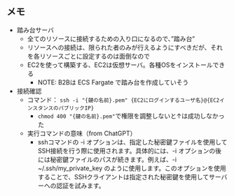 ## メモ

- 踏み台サーバ
  - 全てのリソースに接続するための入り口になるので、”踏み台”
  - リソースへの接続は、限られた者のみが行えるようにすべきだが、それを各リソースごとに設定するのは面倒なので
  - EC2を使って構築する、EC2は仮想サーバ。各種OSをインストールできる
    - NOTE: B2Bは ECS Fargate で踏み台を作成していそう
- 接続確認
  - コマンド： `ssh -i "{鍵の名前}.pem" {EC2にログインするユーザ名}@{EC2インスタンスのパブリックIP}`
    - `chmod 400 "{鍵の名前}.pem"`で権限を調整しないと↑は成功しなかった
  - 実行コマンドの意味（from ChatGPT）
    - sshコマンドの -i オプションは、指定した秘密鍵ファイルを使用してSSH接続を行う際に使用されます。具体的には、-i オプションの後には秘密鍵ファイルのパスが続きます。例えば、-i ~/.ssh/my_private_key のように使用します。このオプションを使用することで、SSHクライアントは指定された秘密鍵を使用してサーバーへの認証を試みます。
